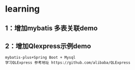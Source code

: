 # learning


## 1：增加mybatis 多表关联demo

## 2：增加Qlexpress示例demo
    mybatis-plus+Spring Boot + Mysql
    学习QLExpress 参考地址 https://github.com/alibaba/QLExpress
